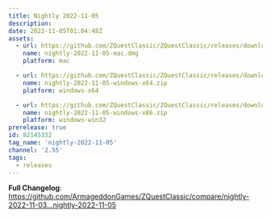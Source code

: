 ```yaml
---
title: Nightly 2022-11-05
description: 
date: 2022-11-05T01:04:48Z
assets: 
  - url: https://github.com/ZQuestClassic/ZQuestClassic/releases/download/nightly-2022-11-05/nightly-2022-11-05-mac.dmg
    name: nightly-2022-11-05-mac.dmg
    platform: mac

  - url: https://github.com/ZQuestClassic/ZQuestClassic/releases/download/nightly-2022-11-05/nightly-2022-11-05-windows-x64.zip
    name: nightly-2022-11-05-windows-x64.zip
    platform: windows-x64

  - url: https://github.com/ZQuestClassic/ZQuestClassic/releases/download/nightly-2022-11-05/nightly-2022-11-05-windows-x86.zip
    name: nightly-2022-11-05-windows-x86.zip
    platform: windows-win32
prerelease: true
id: 82145332
tag_name: 'nightly-2022-11-05'
channel: '2.55'
tags:
  - releases
---
```


**Full Changelog**: https://github.com/ArmageddonGames/ZQuestClassic/compare/nightly-2022-11-03...nightly-2022-11-05
